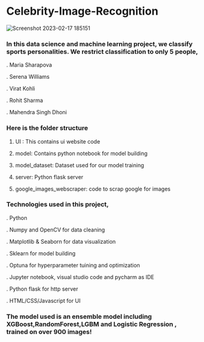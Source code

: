 # Celebrity-Image-Recognition

![Screenshot 2023-02-17 185151](https://user-images.githubusercontent.com/73564310/219684805-a8caf882-8860-42cd-aa8b-6e5589ed9101.png)

 
### In this data science and machine learning project, we classify sports personalities. We restrict classification to only 5 people,

. Maria Sharapova

. Serena Williams

. Virat Kohli

. Rohit Sharma

. Mahendra Singh Dhoni


### Here is the folder structure

1) UI : This contains ui website code

2) model: Contains python notebook for model building

3) model_dataset: Dataset used for our model training

4) server: Python flask server

4) google_images_webscraper: code to scrap google for images


### Technologies used in this project,

. Python

. Numpy and OpenCV for data cleaning

. Matplotlib & Seaborn for data visualization

. Sklearn for model building

. Optuna for hyperparameter tuining and optimization

. Jupyter notebook, visual studio code and pycharm as IDE

. Python flask for http server

. HTML/CSS/Javascript for UI
<br>

### The model used is an ensemble model including XGBoost,RandomForest,LGBM and Logistic Regression , trained on over 900 images!
